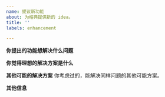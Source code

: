 ```yaml
---
name: 提议新功能
about: 为榕典提供新的 idea。
title: ''
labels: enhancement

---
```


**你提出的功能想解决什么问题**


**你觉得理想的解决方案是什么**


**其他可能的解决方案**
你考虑过的，能解决同样问题的其他可能方案。


**其他信息**
